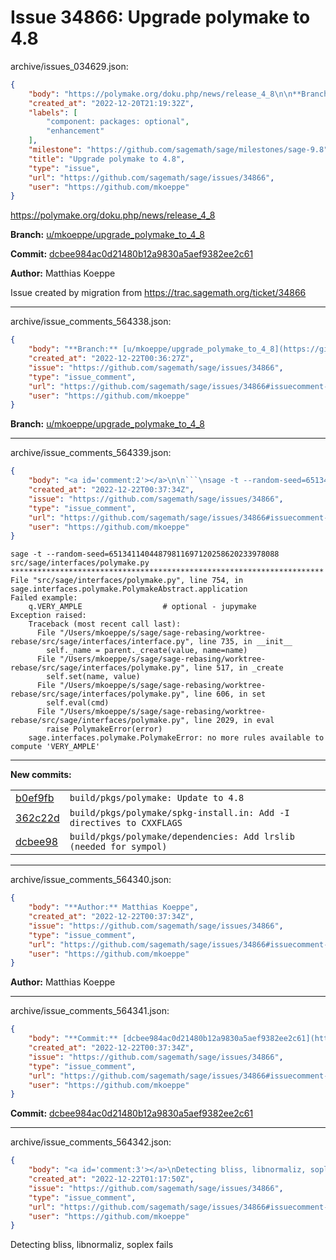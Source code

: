 # Issue 34866: Upgrade polymake to 4.8

archive/issues_034629.json:
```json
{
    "body": "https://polymake.org/doku.php/news/release_4_8\n\n**Branch:** [u/mkoeppe/upgrade_polymake_to_4_8](https://github.com/sagemath/sagetrac-mirror/tree/u/mkoeppe/upgrade_polymake_to_4_8)\n\n**Commit:** [dcbee984ac0d21480b12a9830a5aef9382ee2c61](https://github.com/sagemath/sagetrac-mirror/commit/dcbee984ac0d21480b12a9830a5aef9382ee2c61)\n\n**Author:** Matthias Koeppe\n\nIssue created by migration from https://trac.sagemath.org/ticket/34866\n\n",
    "created_at": "2022-12-20T21:19:32Z",
    "labels": [
        "component: packages: optional",
        "enhancement"
    ],
    "milestone": "https://github.com/sagemath/sage/milestones/sage-9.8",
    "title": "Upgrade polymake to 4.8",
    "type": "issue",
    "url": "https://github.com/sagemath/sage/issues/34866",
    "user": "https://github.com/mkoeppe"
}
```
https://polymake.org/doku.php/news/release_4_8

**Branch:** [u/mkoeppe/upgrade_polymake_to_4_8](https://github.com/sagemath/sagetrac-mirror/tree/u/mkoeppe/upgrade_polymake_to_4_8)

**Commit:** [dcbee984ac0d21480b12a9830a5aef9382ee2c61](https://github.com/sagemath/sagetrac-mirror/commit/dcbee984ac0d21480b12a9830a5aef9382ee2c61)

**Author:** Matthias Koeppe

Issue created by migration from https://trac.sagemath.org/ticket/34866





---

archive/issue_comments_564338.json:
```json
{
    "body": "**Branch:** [u/mkoeppe/upgrade_polymake_to_4_8](https://github.com/sagemath/sagetrac-mirror/tree/u/mkoeppe/upgrade_polymake_to_4_8)",
    "created_at": "2022-12-22T00:36:27Z",
    "issue": "https://github.com/sagemath/sage/issues/34866",
    "type": "issue_comment",
    "url": "https://github.com/sagemath/sage/issues/34866#issuecomment-564338",
    "user": "https://github.com/mkoeppe"
}
```

**Branch:** [u/mkoeppe/upgrade_polymake_to_4_8](https://github.com/sagemath/sagetrac-mirror/tree/u/mkoeppe/upgrade_polymake_to_4_8)



---

archive/issue_comments_564339.json:
```json
{
    "body": "<a id='comment:2'></a>\n\n```\nsage -t --random-seed=65134114044879811697120258620233978088 src/sage/interfaces/polymake.py\n**********************************************************************\nFile \"src/sage/interfaces/polymake.py\", line 754, in sage.interfaces.polymake.PolymakeAbstract.application\nFailed example:\n    q.VERY_AMPLE                  # optional - jupymake\nException raised:\n    Traceback (most recent call last):\n      File \"/Users/mkoeppe/s/sage/sage-rebasing/worktree-rebase/src/sage/interfaces/interface.py\", line 735, in __init__\n        self._name = parent._create(value, name=name)\n      File \"/Users/mkoeppe/s/sage/sage-rebasing/worktree-rebase/src/sage/interfaces/polymake.py\", line 517, in _create\n        self.set(name, value)\n      File \"/Users/mkoeppe/s/sage/sage-rebasing/worktree-rebase/src/sage/interfaces/polymake.py\", line 606, in set\n        self.eval(cmd)\n      File \"/Users/mkoeppe/s/sage/sage-rebasing/worktree-rebase/src/sage/interfaces/polymake.py\", line 2029, in eval\n        raise PolymakeError(error)\n    sage.interfaces.polymake.PolymakeError: no more rules available to compute 'VERY_AMPLE'\n```\n\n---\n**New commits:**\n<table><tr><td><a href=\"https://github.com/sagemath/sagetrac-mirror/commit/b0ef9fbf12f9861f4a0e35f7552e197a95f218cc\">b0ef9fb</a></td><td><code>build/pkgs/polymake: Update to 4.8</code></td></tr><tr><td><a href=\"https://github.com/sagemath/sagetrac-mirror/commit/362c22d4734461bd6eb79660fb2b9286f55084a4\">362c22d</a></td><td><code>build/pkgs/polymake/spkg-install.in: Add -I directives to CXXFLAGS</code></td></tr><tr><td><a href=\"https://github.com/sagemath/sagetrac-mirror/commit/dcbee984ac0d21480b12a9830a5aef9382ee2c61\">dcbee98</a></td><td><code>build/pkgs/polymake/dependencies: Add lrslib (needed for sympol)</code></td></tr></table>\n",
    "created_at": "2022-12-22T00:37:34Z",
    "issue": "https://github.com/sagemath/sage/issues/34866",
    "type": "issue_comment",
    "url": "https://github.com/sagemath/sage/issues/34866#issuecomment-564339",
    "user": "https://github.com/mkoeppe"
}
```

<a id='comment:2'></a>

```
sage -t --random-seed=65134114044879811697120258620233978088 src/sage/interfaces/polymake.py
**********************************************************************
File "src/sage/interfaces/polymake.py", line 754, in sage.interfaces.polymake.PolymakeAbstract.application
Failed example:
    q.VERY_AMPLE                  # optional - jupymake
Exception raised:
    Traceback (most recent call last):
      File "/Users/mkoeppe/s/sage/sage-rebasing/worktree-rebase/src/sage/interfaces/interface.py", line 735, in __init__
        self._name = parent._create(value, name=name)
      File "/Users/mkoeppe/s/sage/sage-rebasing/worktree-rebase/src/sage/interfaces/polymake.py", line 517, in _create
        self.set(name, value)
      File "/Users/mkoeppe/s/sage/sage-rebasing/worktree-rebase/src/sage/interfaces/polymake.py", line 606, in set
        self.eval(cmd)
      File "/Users/mkoeppe/s/sage/sage-rebasing/worktree-rebase/src/sage/interfaces/polymake.py", line 2029, in eval
        raise PolymakeError(error)
    sage.interfaces.polymake.PolymakeError: no more rules available to compute 'VERY_AMPLE'
```

---
**New commits:**
<table><tr><td><a href="https://github.com/sagemath/sagetrac-mirror/commit/b0ef9fbf12f9861f4a0e35f7552e197a95f218cc">b0ef9fb</a></td><td><code>build/pkgs/polymake: Update to 4.8</code></td></tr><tr><td><a href="https://github.com/sagemath/sagetrac-mirror/commit/362c22d4734461bd6eb79660fb2b9286f55084a4">362c22d</a></td><td><code>build/pkgs/polymake/spkg-install.in: Add -I directives to CXXFLAGS</code></td></tr><tr><td><a href="https://github.com/sagemath/sagetrac-mirror/commit/dcbee984ac0d21480b12a9830a5aef9382ee2c61">dcbee98</a></td><td><code>build/pkgs/polymake/dependencies: Add lrslib (needed for sympol)</code></td></tr></table>




---

archive/issue_comments_564340.json:
```json
{
    "body": "**Author:** Matthias Koeppe",
    "created_at": "2022-12-22T00:37:34Z",
    "issue": "https://github.com/sagemath/sage/issues/34866",
    "type": "issue_comment",
    "url": "https://github.com/sagemath/sage/issues/34866#issuecomment-564340",
    "user": "https://github.com/mkoeppe"
}
```

**Author:** Matthias Koeppe



---

archive/issue_comments_564341.json:
```json
{
    "body": "**Commit:** [dcbee984ac0d21480b12a9830a5aef9382ee2c61](https://github.com/sagemath/sagetrac-mirror/commit/dcbee984ac0d21480b12a9830a5aef9382ee2c61)",
    "created_at": "2022-12-22T00:37:34Z",
    "issue": "https://github.com/sagemath/sage/issues/34866",
    "type": "issue_comment",
    "url": "https://github.com/sagemath/sage/issues/34866#issuecomment-564341",
    "user": "https://github.com/mkoeppe"
}
```

**Commit:** [dcbee984ac0d21480b12a9830a5aef9382ee2c61](https://github.com/sagemath/sagetrac-mirror/commit/dcbee984ac0d21480b12a9830a5aef9382ee2c61)



---

archive/issue_comments_564342.json:
```json
{
    "body": "<a id='comment:3'></a>\nDetecting bliss, libnormaliz, soplex fails",
    "created_at": "2022-12-22T01:17:50Z",
    "issue": "https://github.com/sagemath/sage/issues/34866",
    "type": "issue_comment",
    "url": "https://github.com/sagemath/sage/issues/34866#issuecomment-564342",
    "user": "https://github.com/mkoeppe"
}
```

<a id='comment:3'></a>
Detecting bliss, libnormaliz, soplex fails
